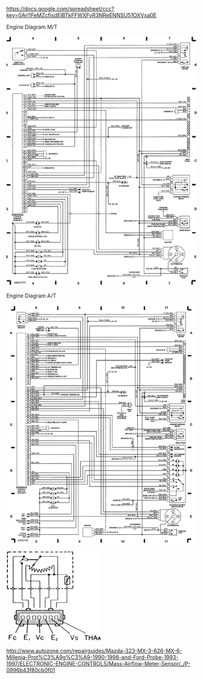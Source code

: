 https://docs.google.com/spreadsheet/ccc?key=0Arl1FeMZcfisdElBTkFFWXFyR3NReENNSU51OXVxa0E

Engine Diagram M/T

![Wiring Diagram](Images/1993_protege_ecu.png)

Engine Diagram A/T

![Wiring Diagram](Images/1993_protege_auto_ecu.png)


![Pinout](Images/Mazda_door_MAF.jpg)

http://www.autozone.com/repairguides/Mazda-323-MX-3-626-MX-6-Millenia-Prot%C3%A9g%C3%A9-1990-1998-and-Ford-Probe-1993-1997/ELECTRONIC-ENGINE-CONTROLS/Mass-Airflow-Meter-Sensor/_/P-0996b43f80cb0f01
